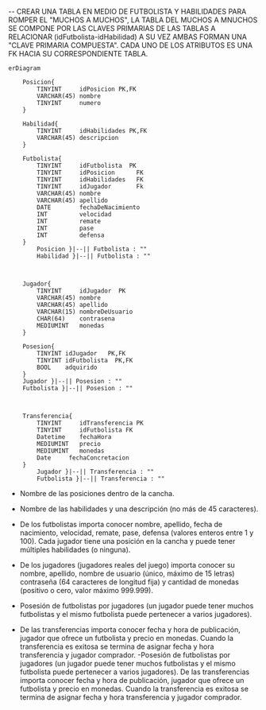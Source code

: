 -- CREAR UNA TABLA EN MEDIO DE FUTBOLISTA Y HABILIDADES PARA ROMPER EL "MUCHOS A MUCHOS", LA TABLA DEL MUCHOS A MNUCHOS SE COMPONE POR LAS CLAVES PRIMARIAS DE LAS TABLAS A RELACIONAR (idFutbolista-idHabilidad) A SU VEZ AMBAS FORMAN UNA "CLAVE PRIMARIA COMPUESTA". CADA UNO DE LOS ATRIBUTOS ES UNA FK HACIA SU CORRESPONDIENTE TABLA.

```mermaid
erDiagram

    Posicion{
        TINYINT     idPosicion PK,FK
        VARCHAR(45) nombre       
        TINYINT     numero      
    }

    Habilidad{
        TINYINT     idHabilidades PK,FK
        VARCHAR(45) descripcion
    }

    Futbolista{
        TINYINT     idFutbolista  PK
        TINYINT     idPosicion      FK
        TINYINT     idHabilidades   FK
        TINYINT     idJugador       Fk
        VARCHAR(45) nombre 
        VARCHAR(45) apellido            
        DATE        fechaDeNacimiento    
        INT         velocidad        
        INT         remate              
        INT         pase                 
        INT         defensa              
    }
        Posicion }|--|| Futbolista : "" 
        Habilidad }|--|| Futbolista : ""
        

   
    Jugador{
        TINYINT     idJugador  PK
        VARCHAR(45) nombre
        VARCHAR(45) apellido
        VARCHAR(15) nombreDeUsuario
        CHAR(64)    contrasena
        MEDIUMINT   monedas
    }

    Posesion{
        TINYINT idJugador   PK,FK
        TINYINT idFutbolista  PK,FK
        BOOL    adquirido
    }
    Jugador }|--|| Posesion : ""
    Futbolista }|--|| Posesion : ""
    
    

    Transferencia{
        TINYINT     idTransferencia PK
        TINYINT     idFutbolista FK
        Datetime    fechaHora
        MEDIUMINT   precio
        MEDIUMINT   monedas
        Date     fechaConcretacion 
    }
        Jugador }|--|| Transferencia : ""
        Futbolista }|--|| Transferencia : ""

```


- Nombre de las posiciones dentro de la cancha.

- Nombre de las habilidades y una descripción (no más de 45        caracteres).

- De los futbolistas importa conocer nombre, apellido, fecha de nacimiento, velocidad, remate, pase, defensa (valores enteros entre 1 y 100). Cada jugador tiene una posición en la cancha y puede tener múltiples habilidades (o ninguna).

- De los jugadores (jugadores reales del juego) importa conocer su nombre, apellido, nombre de usuario (único, máximo de 15 letras) contraseña (64 caracteres de longitud fija) y cantidad de monedas (positivo o cero, valor máximo 999.999). 

- Posesión de futbolistas por jugadores (un jugador puede tener muchos futbolistas y el mismo futbolista puede pertenecer a varios jugadores).

- De las transferencias importa conocer fecha y hora de publicación, jugador que ofrece un futbolista y precio en monedas. Cuando la transferencia es exitosa se termina de asignar fecha y hora transferencia y jugador comprador.
-Posesión de futbolistas por jugadores (un jugador puede tener muchos futbolistas y el mismo futbolista puede pertenecer a varios jugadores).
De las transferencias importa conocer fecha y hora de publicación, jugador que ofrece un futbolista y precio en monedas. Cuando la transferencia es exitosa se termina de asignar fecha y hora transferencia y jugador comprador.
